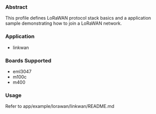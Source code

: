 ### Abstract
This profile defines LoRaWAN protocol stack basics and a application sample demonstrating how to join a LoRaWAN network.

### Application
- linkwan

### Boards Supported
- eml3047
- m100c
- m400

### Usage
Refer to app/example/lorawan/linkwan/README.md
